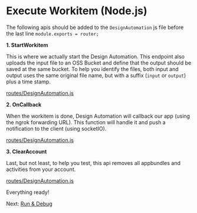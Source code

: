 # Execute Workitem (Node.js)

The following apis should be added to the `DesignAutomation` js file before the last line `module.exports = router;`

**1. StartWorkitem**

This is where we actually start the Design Automation. This endpoint also uploads the input file to an OSS Bucket and define that the output should be saved at the same bucket. To help you identify the files, both input and output uses the same original file name, but with a suffix (`input` or `output`) plus a time stamp. 

[routes/DesignAutomation.js](_snippets/modifymodels/node/routes/DesignAutomation.4.js ':include :type=code javascript')

**2. OnCallback**

When the workitem is done, Design Automation will callback our app (using the ngrok forwarding URL). This function will handle it and push a notification to the client (using socketIO).

[routes/DesignAutomation.js](_snippets/modifymodels/node/routes/DesignAutomation.5.js ':include :type=code javascript')

**3. ClearAccount**

Last, but not least, to help you test, this api removes all appbundles and activities from your account.

[routes/DesignAutomation.js](_snippets/modifymodels/node/routes/DesignAutomation.6.js ':include :type=code javascript')

Everything ready!

Next: [Run & Debug](environment/rundebug/2legged_da)